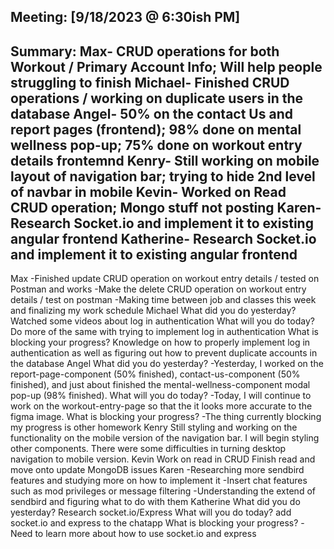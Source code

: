 Meeting: [9/18/2023 @ 6:30ish PM]
-----
Summary:
Max- CRUD operations for both Workout / Primary Account Info; Will help people struggling to finish
Michael- Finished CRUD operations / working on duplicate users in the database
Angel- 50% on the contact Us and report pages (frontend); 98% done on mental wellness pop-up; 75% done on workout entry details frontemnd
Kenry- Still working on mobile layout of navigation bar; trying to hide 2nd level of navbar in mobile
Kevin- Worked on Read CRUD operation; Mongo stuff not posting
Karen- Research Socket.io and implement it to existing angular frontend
Katherine- Research Socket.io and implement it to existing angular frontend
-----
Max
-Finished update CRUD operation on workout entry details / tested on Postman and works
-Make the delete CRUD operation on workout entry details / test on postman
-Making time between job and classes this week and finalizing my work schedule
Michael
What did you do yesterday? 
Watched some videos about log in authentication
What will you do today?
Do more of the same with trying to implement log in authentication
What is blocking your progress?
Knowledge on how to properly implement log in authentication as well as figuring out how to prevent duplicate accounts in the database
Angel
What did you do yesterday? 
-Yesterday, I worked on the report-page-component (50% finished), contact-us-component (50% finished), and just about finished the mental-wellness-component modal pop-up (98% finished). 
What will you do today?
-Today, I will continue to work on the workout-entry-page so that the it looks more accurate to the figma image.
What is blocking your progress? 
-The thing currently blocking my progress is other homework
Kenry
Still styling and working on the functionality on the mobile version of the navigation bar.
I will begin styling other components.
There were some difficulties in turning desktop navigation to mobile version.
Kevin
Work on read in CRUD
Finish read and move onto update
MongoDB issues
Karen
-Researching more sendbird features and studying more on how to implement it
-Insert chat features such as mod privileges or message filtering
-Understanding the extend of sendbird and figuring what to do with them
Katherine
What did you do yesterday? 
Research socket.io/Express
What will you do today?
add socket.io and express to the chatapp
What is blocking your progress? 
-Need to learn more about how to use socket.io and express

